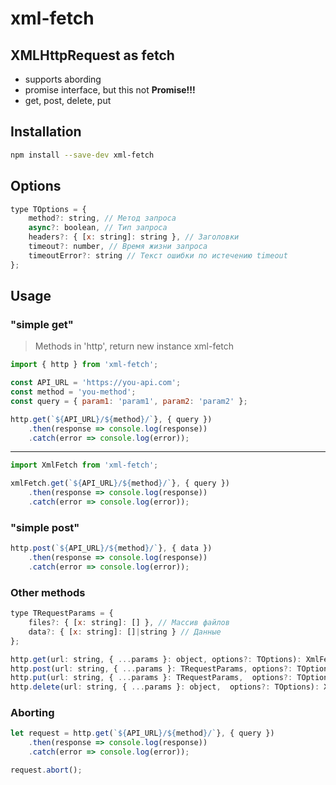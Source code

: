 # xml-fetch
## XMLHttpRequest as fetch

* supports abording
* promise interface, but this not __Promise!!!__
* get, post, delete, put

## Installation

```bash
npm install --save-dev xml-fetch
```

## Options
```js
type TOptions = {
    method?: string, // Метод запроса
    async?: boolean, // Тип запроса
    headers?: { [x: string]: string }, // Заголовки
    timeout?: number, // Время жизни запроса
    timeoutError?: string // Текст ошибки по истечению timeout
};
```

## Usage
### "simple get"
> Methods in 'http', return new instance xml-fetch
```js
import { http } from 'xml-fetch';

const API_URL = 'https://you-api.com';
const method = 'you-method';
const query = { param1: 'param1', param2: 'param2' };

http.get(`${API_URL}/${method}/`}, { query })
    .then(response => console.log(response))
    .catch(error => console.log(error));
```
---
```js
import XmlFetch from 'xml-fetch';

xmlFetch.get(`${API_URL}/${method}/`}, { query })
    .then(response => console.log(response))
    .catch(error => console.log(error));
```

### "simple post"
```js
http.post(`${API_URL}/${method}/`}, { data })
    .then(response => console.log(response))
    .catch(error => console.log(error));
```

### Other methods
```js
type TRequestParams = {
    files?: { [x: string]: [] }, // Массив файлов
    data?: { [x: string]: []|string } // Данные
};

http.get(url: string, { ...params }: object, options?: TOptions): XmlFetch;
http.post(url: string, { ...params }: TRequestParams, options?: TOptions): XmlFetch;
http.put(url: string, { ...params }: TRequestParams,  options?: TOptions): XmlFetch;
http.delete(url: string, { ...params }: object,  options?: TOptions): XmlFetch;
```

### Aborting
```js
let request = http.get(`${API_URL}/${method}/`}, { query })
    .then(response => console.log(response))
    .catch(error => console.log(error));

request.abort();
```